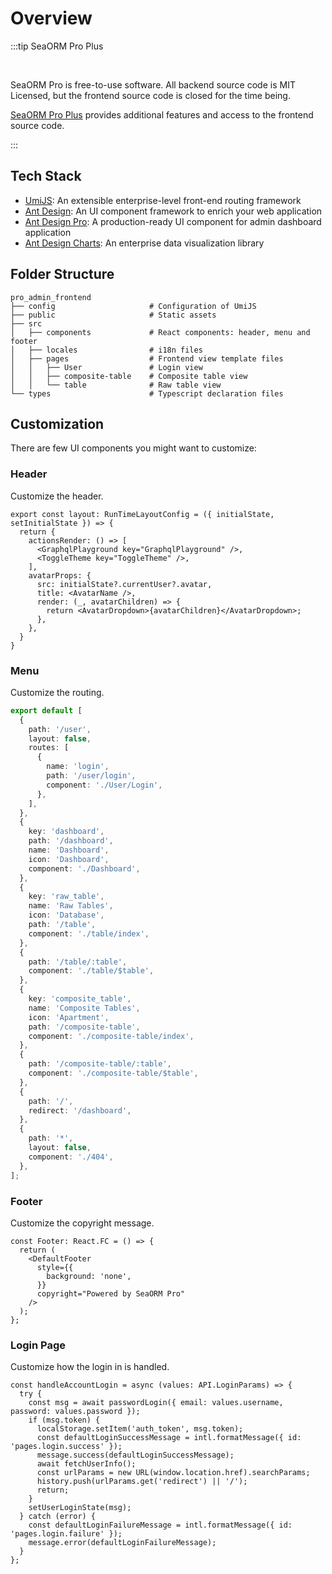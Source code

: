 # Overview

:::tip SeaORM Pro Plus

<br/>

SeaORM Pro is free-to-use software. All backend source code is MIT Licensed, but the frontend source code is closed for the time being.

[SeaORM Pro Plus](https://github.com/SeaQL/sea-orm-pro-plus) provides additional features and access to the frontend source code.

:::

## Tech Stack

* [UmiJS](https://umijs.org/en-US/docs/introduce/introduce): An extensible enterprise-level front-end routing framework
* [Ant Design](https://ant.design/): An UI component framework to enrich your web application
* [Ant Design Pro](https://pro.ant.design/): A production-ready UI component for admin dashboard application
* [Ant Design Charts](https://ant-design-charts.antgroup.com/en/): An enterprise data visualization library

## Folder Structure

```
pro_admin_frontend
├── config                     # Configuration of UmiJS
├── public                     # Static assets
├── src
│   ├── components             # React components: header, menu and footer
│   ├── locales                # i18n files
│   ├── pages                  # Frontend view template files
│   │   ├── User               # Login view
│   │   ├── composite-table    # Composite table view
│   │   └── table              # Raw table view
└── types                      # Typescript declaration files
```

## Customization

There are few UI components you might want to customize:

### Header

Customize the header.

```tsx title=pro_admin_frontend/src/app.tsx
export const layout: RunTimeLayoutConfig = ({ initialState, setInitialState }) => {
  return {
    actionsRender: () => [
      <GraphqlPlayground key="GraphqlPlayground" />,
      <ToggleTheme key="ToggleTheme" />,
    ],
    avatarProps: {
      src: initialState?.currentUser?.avatar,
      title: <AvatarName />,
      render: (_, avatarChildren) => {
        return <AvatarDropdown>{avatarChildren}</AvatarDropdown>;
      },
    },
  }
}
```

### Menu

Customize the routing.

```ts title=pro_admin_frontend/config/routes.ts
export default [
  {
    path: '/user',
    layout: false,
    routes: [
      {
        name: 'login',
        path: '/user/login',
        component: './User/Login',
      },
    ],
  },
  {
    key: 'dashboard',
    path: '/dashboard',
    name: 'Dashboard',
    icon: 'Dashboard',
    component: './Dashboard',
  },
  {
    key: 'raw_table',
    name: 'Raw Tables',
    icon: 'Database',
    path: '/table',
    component: './table/index',
  },
  {
    path: '/table/:table',
    component: './table/$table',
  },
  {
    key: 'composite_table',
    name: 'Composite Tables',
    icon: 'Apartment',
    path: '/composite-table',
    component: './composite-table/index',
  },
  {
    path: '/composite-table/:table',
    component: './composite-table/$table',
  },
  {
    path: '/',
    redirect: '/dashboard',
  },
  {
    path: '*',
    layout: false,
    component: './404',
  },
];
```

### Footer

Customize the copyright message.

```tsx title=pro_admin_frontend/src/components/Footer/index.tsx
const Footer: React.FC = () => {
  return (
    <DefaultFooter
      style={{
        background: 'none',
      }}
      copyright="Powered by SeaORM Pro"
    />
  );
};
```

### Login Page

Customize how the login in is handled.

```tsx title=pro_admin_frontend/src/pages/User/Login/index.tsx
const handleAccountLogin = async (values: API.LoginParams) => {
  try {
    const msg = await passwordLogin({ email: values.username, password: values.password });
    if (msg.token) {
      localStorage.setItem('auth_token', msg.token);
      const defaultLoginSuccessMessage = intl.formatMessage({ id: 'pages.login.success' });
      message.success(defaultLoginSuccessMessage);
      await fetchUserInfo();
      const urlParams = new URL(window.location.href).searchParams;
      history.push(urlParams.get('redirect') || '/');
      return;
    }
    setUserLoginState(msg);
  } catch (error) {
    const defaultLoginFailureMessage = intl.formatMessage({ id: 'pages.login.failure' });
    message.error(defaultLoginFailureMessage);
  }
};
```
